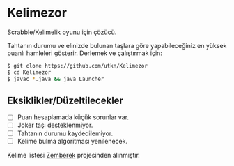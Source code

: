 # Kelimezor
Scrabble/Kelimelik oyunu için çözücü.

Tahtanın durumu ve elinizde bulunan taşlara göre yapabileceğiniz en yüksek puanlı hamleleri gösterir.
Derlemek ve çalıştırmak için:
```bash
$ git clone https://github.com/utkn/Kelimezor
$ cd Kelimezor
$ javac *.java && java Launcher
```

## Eksiklikler/Düzeltilecekler
- [ ] Puan hesaplamada küçük sorunlar var.
- [ ] Joker taşı desteklenmiyor.
- [ ] Tahtanın durumu kaydedilemiyor.
- [ ] Kelime bulma algoritması yenilenecek.

Kelime listesi [Zemberek](https://code.google.com/archive/p/zemberek/source) projesinden alınmıştır.
